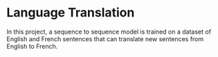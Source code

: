 # Language Translation


In this project, a sequence to sequence model is trained on a dataset of English and French sentences that can translate new sentences from English to French.
